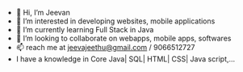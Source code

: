 - 👋 Hi, I’m Jeevan 
- 👀 I’m interested in developing websites, mobile applications
- 🌱 I’m currently learning Full Stack in Java
- 💞️ I’m looking to collaborate on webapps, mobile apps, softwares
- 📫 reach me at jeevajeethu@gmail.com / 9066512727
- I have a knowledge in Core Java| SQL| HTML| CSS| Java script,...
<!---
JivaJK/JivaJK is a ✨ special ✨ repository because its `README.md` (this file) appears on your GitHub profile.
You can click the Preview link to take a look at your changes.
--->

